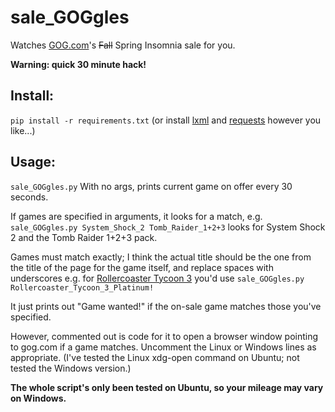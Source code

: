 # sale_GOGgles

Watches [GOG.com](http://www.gog.com)'s ~~Fall~~ Spring Insomnia sale for you.

**Warning: quick 30 minute hack!**

## Install:
`pip install -r requirements.txt`
(or install [lxml](http://lxml.de) and [requests](http://www.python-requests.org) however you like...)

## Usage:

`sale_GOGgles.py`
With no args, prints current game on offer every 30 seconds.

If games are specified in arguments, it looks for a match, e.g. 
`sale_GOGgles.py System_Shock_2 Tomb_Raider_1+2+3`
looks for System Shock 2 and the Tomb Raider 1+2+3 pack.

Games must match exactly; I think the actual title should be the one from the
title of the page for the game itself, and replace spaces with underscores
e.g. for [Rollercoaster Tycoon 3](http://www.gog.com/game/rollercoaster_tycoon_3)
you'd use `sale_GOGgles.py Rollercoaster_Tycoon_3_Platinum!`

It just prints out "Game wanted!" if the on-sale game matches those you've
specified.

However, commented out is code for it to open a browser
window pointing to gog.com if a game matches. Uncomment the Linux or Windows
lines as appropriate. (I've tested the Linux xdg-open command on Ubuntu; not tested the Windows 
version.)

**The whole script's only been tested on Ubuntu, so your mileage may vary on Windows.**
